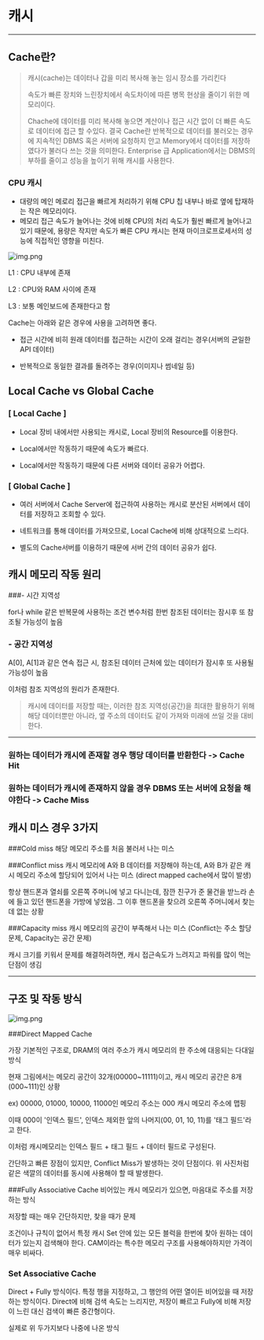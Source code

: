 # 캐시

---

## Cache란?

> 캐시(cache)는 데이터나 갑을 미리 복사해 놓는 임시 장소를 가리킨다
> 
> 속도가 빠른 장치와 느린장치에서 속도차이에 따른 병목 현상을 줄이기 위한 메모리이다.
> 
> Chache에 데이터를 미리 복사해 놓으면 계산이나 접근 시간 없이 더 빠른 속도로 데이터에 접근 할 수있다.
> 결국 Cache란 반복적으로 데이터를 불러오는 경우에 지속적인 DBMS 혹은 서버에 요청하지 안고 Memory에서 데이터를 저장하였다가 불러다 쓰는 것을 의미한다.
> Enterprise 급 Application에서는 DBMS의 부하를 줄이고 성능을 높이기 위해 캐시를 사용한다.


### CPU 캐시
 
- 대량의 메인 메로리 접근을 빠르게 처리하기 위해 CPU 칩 내부나 바로 옆에 탑재하는 작은 메모리이다.
- 메모리 접근 속도가 늘어나는 것에 비해 CPU의 처리 속도가 훨씬 빠르게 늘어나고 있기 때문에, 용량은 작지만 속도가 빠른 CPU 캐시는 현재 마이크로프로세서의 성능에 직접적인 영향을 미친다.

![img.png](https://img1.daumcdn.net/thumb/R1280x0/?scode=mtistory2&fname=https%3A%2F%2Fblog.kakaocdn.net%2Fdn%2FZdW35%2FbtqCbTDmFj5%2FAKbAUKiWseStnfD1Cd7gqk%2Fimg.png)

L1 : CPU 내부에 존재

L2 : CPU와 RAM 사이에 존재

L3 : 보통 메인보드에 존재한다고 함

Cache는 아래와 같은 경우에 사용을 고려하면 좋다.


- 접근 시간에 비히 원래 데이터를 접근하는 시간이 오래 걸리는 경우(서버의 균일한 API 데이터)


- 반복적으로 동일한 결과를 돌려주는 경우(이미지나 썸네일 등)

## Local Cache vs Global Cache

### [ Local Cache ]


- Local 장비 내에서만 사용되는 캐시로, Local 장비의 Resource를 이용한다.


- Local에서만 작동하기 때문에 속도가 빠르다.


- Local에서만 작동하기 때문에 다른 서버와 데이터 공유가 어렵다.

### [ Global Cache ]


- 여러 서버에서 Cache Server에 접근하여 사용하는 캐시로 분산된 서버에서 데이터를 저장하고 조회할 수 있다.


- 네트워크를 통해 데이터를 가져오므로, Local Cache에 비해 상대적으로 느리다.


- 별도의 Cache서버를 이용하기 때문에 서버 간의 데이터 공유가 쉽다.

## 캐시 메모리 작동 원리

###- 시간 지역성

  for나 while 같은 반복문에 사용하는 조건 변수처럼 한번 참조된 데이터는 잠시후 또 참조될 가능성이 높음


### - 공간 지역성
  A[0], A[1]과 같은 연속 접근 시, 참조된 데이터 근처에 있는 데이터가 잠시후 또 사용될 가능성이 높음

  이처럼 참조 지역성의 원리가 존재한다.

>캐시에 데이터를 저장할 때는, 이러한 참조 지역성(공간)을 최대한 활용하기 위해 해당 데이터뿐만 아니라, 옆 주소의 데이터도 같이 가져와 미래에 쓰일 것을 대비한다.

---

### 원하는 데이터가 캐시에 존재할 경우 행당 데이터를 반환한다 -> Cache Hit

### 원하는 데이터가 캐시에 존재하지 않을 경우 DBMS 또는 서버에 요청을 해야한다 -> Cache Miss

## 캐시 미스 경우 3가지
###Cold miss
해당 메모리 주소를 처음 불러서 나는 미스

###Conflict miss
캐시 메모리에 A와 B 데이터를 저장해야 하는데, A와 B가 같은 캐시 메모리 주소에 할당되어 있어서 나는 미스 (direct mapped cache에서 많이 발생)

항상 핸드폰과 열쇠를 오른쪽 주머니에 넣고 다니는데, 잠깐 친구가 준 물건을 받느라 손에 들고 있던 핸드폰을 가방에 넣었음. 그 이후 핸드폰을 찾으려 오른쪽 주머니에서 찾는데 없는 상황

###Capacity miss
캐시 메모리의 공간이 부족해서 나는 미스 (Conflict는 주소 할당 문제, Capacity는 공간 문제)

캐시 크기를 키워서 문제를 해결하려하면, 캐시 접근속도가 느려지고 파워를 많이 먹는 단점이 생김

---

## 구조 및 작동 방식

![img.png](https://file.namu.moe/file/8bc9e381797334eb33da66e3ba501be191171b1c5abb113ab52fed45a20084b1c8d2eb5a0ba399d67b38a9d5990b5d5a)

###Direct Mapped Cache

가장 기본적인 구조로, DRAM의 여러 주소가 캐시 메모리의 한 주소에 대응되는 다대일 방식

현재 그림에서는 메모리 공간이 32개(00000~11111)이고, 캐시 메모리 공간은 8개(000~111)인 상황

ex) 00000, 01000, 10000, 11000인 메모리 주소는 000 캐시 메모리 주소에 맵핑

이때 000이 '인덱스 필드', 인덱스 제외한 앞의 나머지(00, 01, 10, 11)를 '태그 필드'라고 한다.

이처럼 캐시메모리는 인덱스 필드 + 태그 필드 + 데이터 필드로 구성된다.

간단하고 빠른 장점이 있지만, Conflict Miss가 발생하는 것이 단점이다. 위 사진처럼 같은 색깔의 데이터를 동시에 사용해야 할 때 발생한다.


###Fully Associative Cache
비어있는 캐시 메모리가 있으면, 마음대로 주소를 저장하는 방식

저장할 때는 매우 간단하지만, 찾을 때가 문제

조건이나 규칙이 없어서 특정 캐시 Set 안에 있는 모든 블럭을 한번에 찾아 원하는 데이터가 있는지 검색해야 한다. CAM이라는 특수한 메모리 구조를 사용해야하지만 가격이 매우 비싸다.


### Set Associative Cache
Direct + Fully 방식이다. 특정 행을 지정하고, 그 행안의 어떤 열이든 비어있을 때 저장하는 방식이다. Direct에 비해 검색 속도는 느리지만, 저장이 빠르고 Fully에 비해 저장이 느린 대신 검색이 빠른 중간형이다.

실제로 위 두가지보다 나중에 나온 방식
